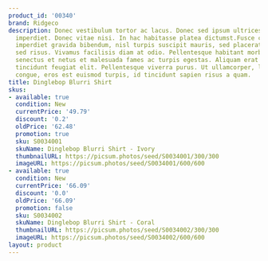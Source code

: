 ```yaml
---
product_id: '00340'
brand: Ridgeco
description: Donec vestibulum tortor ac lacus. Donec sed ipsum ultrices turpis consectetuer
  imperdiet. Donec vitae nisi. In hac habitasse platea dictumst.Fusce convallis, mauris
  imperdiet gravida bibendum, nisl turpis suscipit mauris, sed placerat ipsum urna
  sed risus. Vivamus facilisis diam at odio. Pellentesque habitant morbi tristique
  senectus et netus et malesuada fames ac turpis egestas. Aliquam erat volutpat. Aliquam
  tincidunt feugiat elit. Pellentesque viverra purus. Ut ullamcorper, ligula eu tempor
  congue, eros est euismod turpis, id tincidunt sapien risus a quam.
title: Dinglebop Blurri Shirt
skus:
- available: true
  condition: New
  currentPrice: '49.79'
  discount: '0.2'
  oldPrice: '62.48'
  promotion: true
  sku: S0034001
  skuName: Dinglebop Blurri Shirt - Ivory
  thumbnailURL: https://picsum.photos/seed/S0034001/300/300
  imageURL: https://picsum.photos/seed/S0034001/600/600
- available: true
  condition: New
  currentPrice: '66.09'
  discount: '0.0'
  oldPrice: '66.09'
  promotion: false
  sku: S0034002
  skuName: Dinglebop Blurri Shirt - Coral
  thumbnailURL: https://picsum.photos/seed/S0034002/300/300
  imageURL: https://picsum.photos/seed/S0034002/600/600
layout: product
---
```

